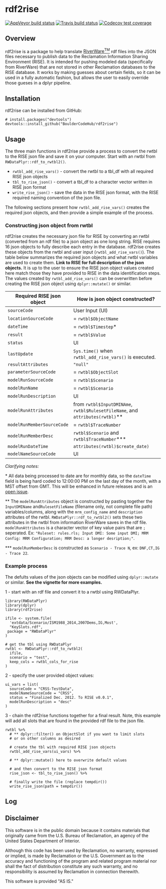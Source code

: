 rdf2rise
========================

<!-- badges: start -->
[![AppVeyor build status](https://ci.appveyor.com/api/projects/status/github/rabutler-usbr/rdf2rise?branch=master&svg=true)](https://ci.appveyor.com/project/rabutler-usbr/rdf2rise)  [![Travis build status](https://travis-ci.org/BoulderCodeHub/rdf2rise.svg?branch=master)](https://travis-ci.org/BoulderCodeHub/rdf2rise)  [![Codecov test coverage](https://codecov.io/gh/BoulderCodeHub/rdf2rise/branch/master/graph/badge.svg)](https://codecov.io/gh/BoulderCodeHub/rdf2rise?branch=master)
<!-- badges: end -->


## Overview

rdf2rise is a package to help translate [RiverWare<sup>TM</sup>](http://www.riverware.org) rdf files into the JSON files necessary to publish data to the Reclamation Information Sharing Environment (RISE). It is intended for pushing modeled data (specifically from RiverWare) that are not stored in other Reclamation databases to the RISE database. It works by making guesses about certain fields, so it can be used in a fully automatic fashion, but allows the user to easily override those gueses in a dplyr pipeline. 

## Installation

rdf2rise can be installed from GitHub:

```
# install.packages("devtools")
devtools::install_github("BoulderCodeHub/rdf2rise")
```

## Usage

The three main functions in rdf2rise provide a process to convert the rwtbl to the RISE json file and save it on your computer. Start with an rwtbl from `RWDataPlyr::rdf_to_rwtbl2()`.

- `rwtbl_add_rise_vars()` - convert the rwtbl to a tbl_df with all required RISE json objects
- `tbl_to_rise_json()` - convert a tbl_df to a character vector written in RISE json format
- `write_rise_json()` - save the data in the RISE json format, with the RISE required naming convention of the json file. 

The following sections present how `rwtbl_add_rise_vars()` creates the required json objects, and then provide a simple example of the process.

### Constructing json object from rwtbl

rdf2rise creates the necessary json file for RISE by converting an rwtbl (converted from an rdf file) to a json object as one long string. RISE requires 16 json objects to fully describe each entry in the database. rdf2rise creates these objects from the rwtbl and user input (`rwtbl_add_rise_vars()`). The table below summarizes the required json objects and what rwtbl variables are used to create them. **Link to RISE for full description of the json objects.** It is up to the user to ensure the RISE json object values created here match those they have provided to RISE in the data identification steps. The values created by `rwtbl_add_rise_vars()` can be overwritten before creating the RISE json object using `dplyr::mutate()` or similar.

| Required RISE json object | How is json object constructed? |
| --- | --- |
| `sourceCode` | User Input (UI) |
| `locationSourceCode` | = `rwtbl$ObjectName` |
| `dateTime` | = `rwtbl$Timestep`* |
| `result` | = `rwtbl$Value` |
| `status` | UI |
| `lastUpdate` | `Sys.time()` when `rwtbl_add_rise_vars()` is executed. |
| `resultAttributes` | `"null"` |
| `parameterSourceCode` | = `rwtbl$ObjectSlot` |
| `modelRunSourceCode` | = `rwtbl$Scenario` |
| `modelRunName` | = `rwtbl$Scenario` |
| `modelRunDescription` | UI |
| `modelRunAttributes` | from `rwtbl$InputDMINAme`, `rwtbl$RulesetFileName`, and `attributes(rwtbl)`** |
| `modelRunMemberSourceCode` | = `rwtbl$TraceNumber` |
| `modelRunMemberDesc` | `rwtbl$Scenario` and `rwtbl$TraceNumber`*** |
| `modelRunDateTime` | `attributes(rwtbl)$create_date)` |
| `modelNameSourceCode` | UI |

*Clarifying notes:*

\* All data being processed to date are for monthly data, so the `dateTime` field is being hard coded to 12:00:00 PM on the last day of the month, with a MST offset from GMT. This will be enhanced in future releases and is an [open issue](https://github.com/BoulderCodeHub/rdf2rise/issues/5).

** The `modelRunAttributes` object is constructed by pasting together the `InputDMIName` and`RulesetFileName` (filename only, not complete file path) variables/columns, along with the `mrm_config_name` and  `description` attributes of the rwtbl. `RWDataPlyr::rdf_to_rwtbl2()` sets these two attributes in the rwtbl from information RiverWare saves in the rdf file. `modelRunAttributes` is a character vector of key value pairs that are `;` seperated. Ex: `"Ruleset: rules.rls; Input DMI: Some input DMI; MRM Config: MRM Configuration; MRM Desc: a longer desription;"`.

*** `modelRunMemberDesc` is constructed as `Scenario - Trace N`, ex: `DNF,CT,IG - Trace 22`. 

### Example process

The defults values of the json objects can be modified using `dplyr::mutate` or similar. **See the vignette for more examples.**

1 - start with an rdf file and convert it to a rwtbl using RWDataPlyr.

```
library(RWDataPlyr)
library(dplyr)
library(rdf2rise)

ifile <- system.file(
  'extdata/Scenario/ISM1988_2014,2007Dems,IG,Most',
  "KeySlots.rdf",
 package = "RWDataPlyr"
)

# get the tbl using RWDataPlyr
rwtbl <- RWDataPlyr::rdf_to_rwtbl2(
  ifile,
  scenario = "test",
  keep_cols = rwtbl_cols_for_rise
)
```

2 - specify the user provided object values:

```
ui_vars = list(
  sourceCode = "CRSS-TestData",
  modelNameSourceCode = "CRSS",
  status = "Finalized Dec. 2012. To RISE v0.0.1",
  modelRunDescription = "desc"
)
```

3 - chain the rdf2rise functions together for a final result. Note, this example will add all slots that are found in the provided rdf file to the json file.

```
rwtbl %>% 
  # ** dplyr::filter() on ObjectSlot if you want to limit slots
  # or on other columns as desired
  
  # create the tbl with required RISE json objects
  rwtbl_add_rise_vars(ui_vars) %>%
  
  # ** dplyr::mutate() here to overwrite default values

  # and then convert to the RISE json format
  rise_json <- tbl_to_rise_json() %>%

  # finally write the file (replace tempdir())
  write_rise_json(path = tempdir())
```

## Log

## Disclaimer

This software is in the public domain because it contains materials that originally came from the U.S. Bureau of Reclamation, an agency of the United States Department of Interior.

Although this code has been used by Reclamation, no warranty, expressed or implied, is made by Reclamation or the U.S. Government as to the accuracy and functioning of the program and related program material nor shall the fact of distribution constitute any such warranty, and no responsibility is assumed by Reclamation in connection therewith.

This software is provided "AS IS."
